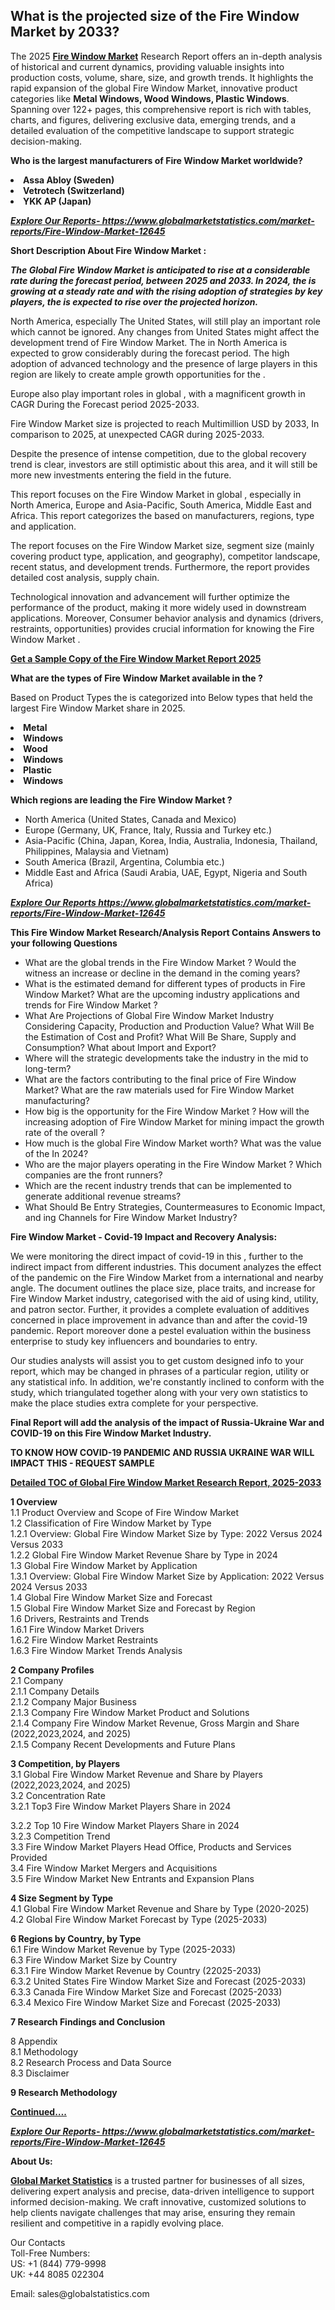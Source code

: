 <h2>What is the projected  size of the Fire Window Market by 2033?</h2><p>The 2025 <strong><a href="https://www.globalmarketstatistics.com/market-reports/Fire-Window-Market-12645">Fire Window Market</a></strong> Research Report offers an in-depth analysis of historical and current dynamics, providing valuable insights into production costs, volume, share, size, and growth trends. It highlights the rapid expansion of the global Fire Window Market, innovative product categories like <strong>Metal Windows, Wood Windows, Plastic Windows</strong>. Spanning over 122+ pages, this comprehensive report is rich with tables, charts, and figures, delivering exclusive data, emerging trends, and a detailed evaluation of the competitive landscape to support strategic decision-making.</p><p><strong>Who is the largest manufacturers of Fire Window Market worldwide?</strong></p><p><strong><li>Assa Abloy (Sweden)<li>Vetrotech (Switzerland)<li>YKK AP (Japan)</strong></p><p><strong><em><a href="https://www.globalmarketstatistics.com/market-reports/Fire-Window-Market-12645">Explore Our Reports-&nbsp;https://www.globalmarketstatistics.com/market-reports/Fire-Window-Market-12645</a></em></strong></p><p><strong>Short Description About Fire Window Market :</strong></p><p><strong><em>The Global Fire Window Market is anticipated to rise at a considerable rate during the forecast period, between 2025 and 2033. In 2024, the is growing at a steady rate and with the rising adoption of strategies by key players, the is expected to rise over the projected horizon.</em></strong></p><p>North America, especially The United States, will still play an important role which cannot be ignored. Any changes from United States might affect the development trend of Fire Window Market. The in North America is expected to grow considerably during the forecast period. The high adoption of advanced technology and the presence of large players in this region are likely to create ample growth opportunities for the .</p><p>Europe also play important roles in global , with a magnificent growth in CAGR During the Forecast period 2025-2033.</p><p>Fire Window Market size is projected to reach Multimillion USD by 2033, In comparison to 2025, at unexpected CAGR during 2025-2033.</p><p>Despite the presence of intense competition, due to the global recovery trend is clear, investors are still optimistic about this area, and it will still be more new investments entering the field in the future.</p><p>This report focuses on the Fire Window Market in global , especially in North America, Europe and Asia-Pacific, South America, Middle East and Africa. This report categorizes the based on manufacturers, regions, type and application.</p><p>The report focuses on the Fire Window Market size, segment size (mainly covering product type, application, and geography), competitor landscape, recent status, and development trends. Furthermore, the report provides detailed cost analysis, supply chain.</p><p>Technological innovation and advancement will further optimize the performance of the product, making it more widely used in downstream applications. Moreover, Consumer behavior analysis and dynamics (drivers, restraints, opportunities) provides crucial information for knowing the Fire Window Market .</p><p><strong><a href="https://www.globalmarketstatistics.com/market-reports/Fire-Window-Market-12645">Get a Sample Copy of the Fire Window Market Report 2025</a></strong></p><p><strong>What are the types of Fire Window Market available in the ?</strong></p><p>Based on Product Types the is categorized into Below types that held the largest Fire Window Market share in 2025.</p><p><strong><li>Metal<li>Windows<li>Wood<li>Windows<li>Plastic<li>Windows</strong></p><p><strong>Which regions are leading the Fire Window Market ?</strong></p><ul><li>North America (United States, Canada and Mexico)</li><li>Europe (Germany, UK, France, Italy, Russia and Turkey etc.)</li><li>Asia-Pacific (China, Japan, Korea, India, Australia, Indonesia, Thailand, Philippines, Malaysia and Vietnam)</li><li>South America (Brazil, Argentina, Columbia etc.)</li><li>Middle East and Africa (Saudi Arabia, UAE, Egypt, Nigeria and South Africa)</li></ul><p><strong><em><a href="https://www.globalmarketstatistics.com/market-reports/Fire-Window-Market-12645">Explore Our Reports https://www.globalmarketstatistics.com/market-reports/Fire-Window-Market-12645</a></em></strong></p><p><strong>This Fire Window Market Research/Analysis Report Contains Answers to your following Questions</strong></p><ul><li>What are the global trends in the Fire Window Market ? Would the witness an increase or decline in the demand in the coming years?</li><li>What is the estimated demand for different types of products in Fire Window Market? What are the upcoming industry applications and trends for Fire Window Market ?</li><li>What Are Projections of Global Fire Window Market Industry Considering Capacity, Production and Production Value? What Will Be the Estimation of Cost and Profit? What Will Be Share, Supply and Consumption? What about Import and Export?</li><li>Where will the strategic developments take the industry in the mid to long-term?</li><li>What are the factors contributing to the final price of Fire Window Market? What are the raw materials used for Fire Window Market manufacturing?</li><li>How big is the opportunity for the Fire Window Market ? How will the increasing adoption of Fire Window Market for mining impact the growth rate of the overall ?</li><li>How much is the global Fire Window Market worth? What was the value of the In 2024?</li><li>Who are the major players operating in the Fire Window Market ? Which companies are the front runners?</li><li>Which are the recent industry trends that can be implemented to generate additional revenue streams?</li><li>What Should Be Entry Strategies, Countermeasures to Economic Impact, and ing Channels for Fire Window Market Industry?</li></ul><p><strong>Fire Window Market - Covid-19 Impact and Recovery Analysis:</strong></p><p>We were monitoring the direct impact of covid-19 in this , further to the indirect impact from different industries. This document analyzes the effect of the pandemic on the Fire Window Market from a international and nearby angle. The document outlines the place size, place traits, and increase for Fire Window Market industry, categorised with the aid of using kind, utility, and patron sector. Further, it provides a complete evaluation of additives concerned in place improvement in advance than and after the covid-19 pandemic. Report moreover done a pestel evaluation within the business enterprise to study key influencers and boundaries to entry.</p><p>Our studies analysts will assist you to get custom designed info to your report, which may be changed in phrases of a particular region, utility or any statistical info. In addition, we're constantly inclined to conform with the study, which triangulated together along with your very own statistics to make the place studies extra complete for your perspective.</p><p><strong>Final Report will add the analysis of the impact of Russia-Ukraine War and COVID-19 on this Fire Window Market Industry.</strong></p><p><strong>TO KNOW HOW COVID-19 PANDEMIC AND RUSSIA UKRAINE WAR WILL IMPACT THIS - REQUEST SAMPLE</strong></p><p><strong><a href="https://www.globalmarketstatistics.com/market-reports/Fire-Window-Market-12645">Detailed TOC of Global Fire Window Market Research Report, 2025-2033</a></strong></p><p><strong>1 Overview</strong><br /> 1.1 Product Overview and Scope of Fire Window Market<br /> 1.2 Classification of Fire Window Market by Type<br /> 1.2.1 Overview: Global Fire Window Market Size by Type: 2022 Versus 2024 Versus 2033<br /> 1.2.2 Global Fire Window Market Revenue Share by Type in 2024<br /> 1.3 Global Fire Window Market by Application<br /> 1.3.1 Overview: Global Fire Window Market Size by Application: 2022&nbsp;Versus 2024 Versus 2033<br /> 1.4 Global Fire Window Market Size and Forecast<br /> 1.5 Global Fire Window Market Size and Forecast by Region<br /> 1.6 Drivers, Restraints and Trends<br /> 1.6.1 Fire Window Market Drivers<br /> 1.6.2 Fire Window Market Restraints<br /> 1.6.3 Fire Window Market Trends Analysis</p><p><strong>2 Company Profiles</strong><br /> 2.1 Company<br /> 2.1.1 Company Details<br /> 2.1.2 Company Major Business<br /> 2.1.3 Company Fire Window Market Product and Solutions<br /> 2.1.4 Company Fire Window Market Revenue, Gross Margin and Share (2022,2023,2024, and 2025)<br /> 2.1.5 Company Recent Developments and Future Plans</p><p><strong>3 Competition, by Players</strong><br /> 3.1 Global Fire Window Market Revenue and Share by Players (2022,2023,2024, and 2025)<br /> 3.2 Concentration Rate<br /> 3.2.1 Top3 Fire Window Market Players Share in 2024</p><p>3.2.2 Top 10 Fire Window Market Players Share in 2024<br /> 3.2.3 Competition Trend<br /> 3.3 Fire Window Market Players Head Office, Products and Services Provided<br /> 3.4 Fire Window Market Mergers and Acquisitions<br /> 3.5 Fire Window Market New Entrants and Expansion Plans</p><p><strong>4 Size Segment by Type</strong><br /> 4.1 Global Fire Window Market Revenue and Share by Type (2020-2025)<br /> 4.2 Global Fire Window Market Forecast by Type (2025-2033)</p><p><strong>6 Regions by Country, by Type</strong><br /> 6.1 Fire Window Market Revenue by Type (2025-2033)<br /> 6.3 Fire Window Market Size by Country<br /> 6.3.1 Fire Window Market Revenue by Country (22025-2033)<br /> 6.3.2 United States Fire Window Market Size and Forecast (2025-2033)<br /> 6.3.3 Canada Fire Window Market Size and Forecast (2025-2033)<br /> 6.3.4 Mexico Fire Window Market Size and Forecast (2025-2033)</p><p><strong>7 Research Findings and Conclusion</strong></p><p>8 Appendix<br /> 8.1 Methodology<br /> 8.2 Research Process and Data Source<br /> 8.3 Disclaimer</p><p><strong>9 Research Methodology</strong></p><p><strong><a href="https://www.globalmarketstatistics.com/market-reports/Fire-Window-Market-12645">Continued&hellip;.</a></strong></p><p><strong><em><a href="https://www.globalmarketstatistics.com/market-reports/Fire-Window-Market-12645">Explore Our Reports-&nbsp;https://www.globalmarketstatistics.com/market-reports/Fire-Window-Market-12645</a></em></strong></p><p><strong>About Us:</strong></p><p><strong><a href="https://www.globalmarketstatistics.com/">Global Market Statistics</a></strong> is a trusted partner for businesses of all sizes, delivering expert analysis and precise, data-driven intelligence to support informed decision-making. We craft innovative, customized solutions to help clients navigate challenges that may arise, ensuring they remain resilient and competitive in a rapidly evolving place.</p><p>Our Contacts<br /> Toll-Free Numbers:<br /> US: +1 (844) 779-9998<br /> UK: +44 8085 022304</p><p>Email: sales@globalstatistics.com</p>
